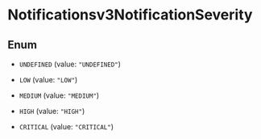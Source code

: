 

# Notificationsv3NotificationSeverity

## Enum


* `UNDEFINED` (value: `"UNDEFINED"`)

* `LOW` (value: `"LOW"`)

* `MEDIUM` (value: `"MEDIUM"`)

* `HIGH` (value: `"HIGH"`)

* `CRITICAL` (value: `"CRITICAL"`)



